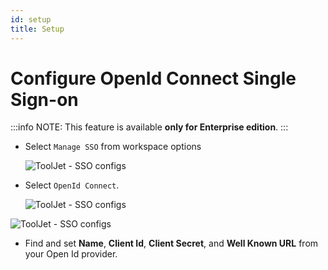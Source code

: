 ```yaml
---
id: setup
title: Setup
---
```


# Configure OpenId Connect Single Sign-on

:::info 
NOTE: This feature is available <b>only for Enterprise edition</b>.
:::


- Select `Manage SSO` from workspace options

    <div style={{textAlign: 'center'}}>

    ![ToolJet - SSO configs](/img/password-login/organization-menu.png)

    </div>

- Select `OpenId Connect`.

    <div style={{textAlign: 'center'}}>

    ![ToolJet - SSO configs](/img/sso/openid/openid-select.png)

    </div>

<div style={{textAlign: 'center'}}>

![ToolJet - SSO configs](/img/sso/openid/openid.png)

</div>

- Find and set **Name**, **Client Id**, **Client Secret**, and **Well Known URL** from your Open Id provider.